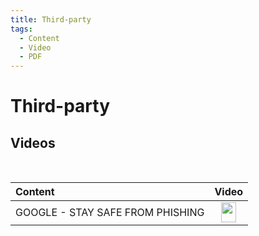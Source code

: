 ```yaml
---
title: Third-party
tags:
  - Content
  - Video
  - PDF
---
```

# Third-party

## Videos
<br>

| Content | Video |
| :--- | :---: |
| GOOGLE - STAY SAFE FROM PHISHING | <a href="https://cdn.phishx.io/videos/Google-Stay_Safe_from_Phishing.mp4" target="_blanc"><img src="https://cdn.phishx.io/icons/file-video-light.png" style="height:32px!important;width:24px!important;" width="24px" height="32px" /></a> |